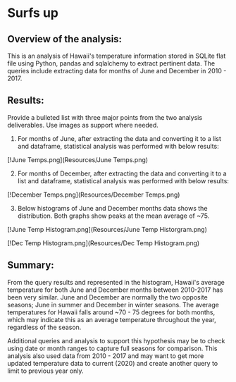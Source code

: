 # Surfs up

## Overview of the analysis: 
This is an analysis of Hawaii's temperature information stored in SQLite flat file using Python, pandas and sqlalchemy to extract pertinent data.  The queries include extracting data for months of June and December in 2010 - 2017.  

## Results: 
Provide a bulleted list with three major points from the two analysis deliverables. Use images as support where needed.

1. For months of June, after extracting the data and converting it to a list and dataframe, statistical analysis was performed with below results:

[!June Temps.png](Resources/June Temps.png)

2. For months of December, after extracting the data and converting it to a list and dataframe, statistical analysis was performed with below results:

[!December Temps.png](Resources/December Temps.png)

3. Below histograms of June and December months data shows the distribution.  Both graphs show peaks at the mean average of ~75.

[!June Temp Histogram.png](Resources/June Temp Historgram.png)

[!Dec Temp Histogram.png](Resources/Dec Temp Histogram.png)

## Summary: 
From the query results and represented in the histogram, Hawaii's average temperature for both June and December months between 2010-2017 has been very similar.  June and December are normally the two opposite seasons; June in summer and December in winter seasons.  The average temperatures for Hawaii falls around ~70 - 75 degrees for both months, which may indicate this as an average temperature throughout the year, regardless of the season.

Additional queries and analysis to support this hypothesis may be to check using date or month ranges to capture full seasons for comparison.  This analysis also used data from 2010 - 2017 and may want to get more updated temperature data to current (2020) and create another query to limit to previous year only.
